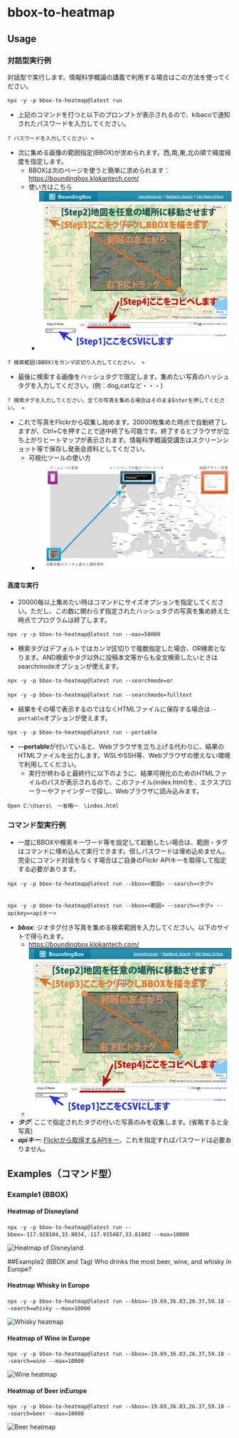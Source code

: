 # bbox-to-heatmap

## Usage

### 対話型実行例

対話型で実行します。情報科学概論の講義で利用する場合はこの方法を使ってください。

```
npx -y -p bbox-to-heatmap@latest run
```
* 上記のコマンドを打つと以下のプロンプトが表示されるので、kibacoで通知されたパスワードを入力してください。
```
? パスワードを入力してください »
```
* 次に集める画像の範囲指定(BBOX)が求められます。西,南,東,北の順で緯度経度を指定します。
     * BBOXは次のページを使うと簡単に求められます：https://boundingbox.klokantech.com/
     * 使い方はこちら
         * ![BBOX指定方法](bbox.png)
```
? 検索範囲(BBOX)をカンマ区切り入力してください。 » 
```
* 最後に検索する画像をハッシュタグで限定します。集めたい写真のハッシュタグを入力してください。(例：dog,catなど・・・)
```
? 検索タグを入力してください。全ての写真を集める場合はそのままEnterを押してください。 »
```
* これで写真をFlickrから収集し始めます。20000枚集めた時点で自動終了しますが、Ctrl+Cを押すことで途中終了も可能です。終了するとブラウザが立ち上がりヒートマップが表示されます。情報科学概論受講生はスクリーンショット等で保存し発表会資料としてください。
  * 可視化ツールの使い方
    * ![可視化ツール](visualization.png)

#### 高度な実行

* 20000毎以上集めたい時はコマンドにサイズオプションを指定してください。ただし、この数に関わらず指定されたハッシュタグの写真を集め終えた時点でプログラムは終了します。
```
npx -y -p bbox-to-heatmap@latest run --max=50000
```

* 検索タグはデフォルトではカンマ区切りで複数指定した場合、OR検索となります。AND検索やタグ以外に投稿本文等からも全文検索したいときはsearchmodeオプションが使えます。
```
npx -y -p bbox-to-heatmap@latest run --searchmode=or

npx -y -p bbox-to-heatmap@latest run --searchmode=fulltext
```

* 結果をその場で表示するのではなくHTMLファイルに保存する場合は```--portable```オプションが使えます。
```
npx -y -p bbox-to-heatmap@latest run --portable
```

* **--portable**が付いていると、Webブラウザを立ち上げる代わりに、結果のHTMLファイルを出力します。WSLやSSH等、Webブラウザの使えない環境で利用してください。
    * 実行が終わると最終行に以下のように、結果可視化のためのHTMLファイルのパスが表示されるので、このファイル(index.html)を、エクスプローラーやファインダーで探し、Webブラウザに読み込みます。

```
Open C:\Users\　～省略～　\index.html
```


### コマンド型実行例

* 一度にBBOXや検索キーワード等を設定して起動したい場合は、範囲・タグはコマンドに埋め込んで実行できます。但しパスワードは埋め込めません。完全にコマンド対話をなくす場合はご自身のFlickr APIキーを取得して指定する必要があります。

```
npx -y -p bbox-to-heatmap@latest run --bbox=<範囲> --search=<タグ>


npx -y -p bbox-to-heatmap@latest run --bbox=<範囲> --search=<タグ> --apikey=<apiキー>
```

* ***bbox***: ジオタグ付き写真を集める検索範囲を入力してください。以下のサイトで得られます。
    * https://boundingbox.klokantech.com/
    * ![BBOX指定方法](bbox.png)
* ***タグ***: ここで指定されたタグの付いた写真のみを収集します。(省略すると全写真)
* ***apiキー***: [Flickrから取得するAPIキー](https://www.flickr.com/services/apps/by/me)。これを指定すればパスワードは必要ありません。


## Examples（コマンド型）

### Example1 (BBOX)
#### Heatmap of Disneyland
```(sh)
npx -y -p bbox-to-heatmap@latest run --bbox=-117.928104,33.8034,-117.915487,33.81802 --max=10000
```
![Heatmap of Disneyland](https://c2.staticflickr.com/6/5816/22104260050_3689909114_z.jpg "Heatmap of Disneyland")

##Example2 (BBOX and Tag)
Who drinks the most beer, wine, and whisky in Europe?

#### Heatmap Whisky in Europe
```(sh)
npx -y -p bbox-to-heatmap@latest run --bbox=-19.69,36.03,26.37,59.18 --search=whisky --max=10000
```
![Whisky heatmap](https://c1.staticflickr.com/1/723/22110621818_23ba4eef64_z.jpg "Whisky in Europe")

#### Heatmap of Wine in Europe
```(sh)
npx -y -p bbox-to-heatmap@latest run --bbox=-19.69,36.03,26.37,59.18 --search=wine --max=10000
```
![Wine heatmap](https://c1.staticflickr.com/1/630/21677292443_ef99646bf3_z.jpg "Wine in Europe")

#### Heatmap of Beer inEurope
```(sh)
npx -y -p bbox-to-heatmap@latest run --bbox=-19.69,36.03,26.37,59.18 --search=beer --max=10000
```
![Beer heatmap](https://c2.staticflickr.com/6/5830/21675589384_56fa290cb6_z.jpg "Beer in Europe")
